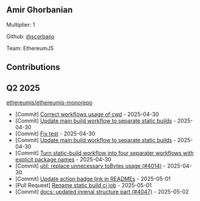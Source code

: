 
## Amir Ghorbanian
Multiplier: 1

Github: [@scorbajio](https://github.com/scorbajio)

Team: EthereumJS

## Contributions

## Q2 2025

[ethereumjs/ethereumjs-monorepo](https://github.com/ethereumjs/ethereumjs-monorepo)
* [Commit] [Correct workflows usage of cwd](https://github.com/ethereumjs/ethereumjs-monorepo/commit/f69c74e974138ae6018751e242cf6779b7b451fe) - 2025-04-30
* [Commit] [Update main build workflow to separate static builds](https://github.com/ethereumjs/ethereumjs-monorepo/commit/1486a1f0b5e3e6febf401d2c6ec14f332d3f8d34) - 2025-04-30
* [Commit] [Fix test](https://github.com/ethereumjs/ethereumjs-monorepo/commit/cd8342b105a0f67f20ebc3d825292afc98e97ae5) - 2025-04-30
* [Commit] [Update main build workflow to separate static builds](https://github.com/ethereumjs/ethereumjs-monorepo/commit/e28e769e9106d998db143b6385cfb20ea11e4fec) - 2025-04-30
* [Commit] [Turn static-build workflow into four separater workflows with explicit package names](https://github.com/ethereumjs/ethereumjs-monorepo/commit/574d73c5a6aa27b48612263206a11aa8f4fb0884) - 2025-04-30
* [Commit] [util: replace unnecessary toBytes usage (#4014)](https://github.com/ethereumjs/ethereumjs-monorepo/commit/c6deb4e6af67d3fe077416e3bd7903f7cc1d7c5a) - 2025-04-30
* [Commit] [Update action badge link in READMEs](https://github.com/ethereumjs/ethereumjs-monorepo/commit/d8b71a75fb36fdb1dc5c149ecbef2e1b781b49a6) - 2025-05-01
* [Pull Request] [Rename static build ci job](https://github.com/ethereumjs/ethereumjs-monorepo/pull/4050) - 2025-05-01
* [Commit] [docs: updated inrenal structure part (#4047)](https://github.com/ethereumjs/ethereumjs-monorepo/commit/32a55338397669c3863b85d337dca0aadccecf09) - 2025-05-02
